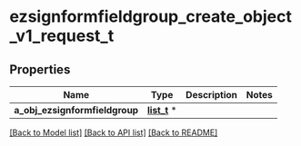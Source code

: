 # ezsignformfieldgroup_create_object_v1_request_t

## Properties
Name | Type | Description | Notes
------------ | ------------- | ------------- | -------------
**a_obj_ezsignformfieldgroup** | [**list_t**](ezsignformfieldgroup_request_compound.md) \* |  | 

[[Back to Model list]](../README.md#documentation-for-models) [[Back to API list]](../README.md#documentation-for-api-endpoints) [[Back to README]](../README.md)


